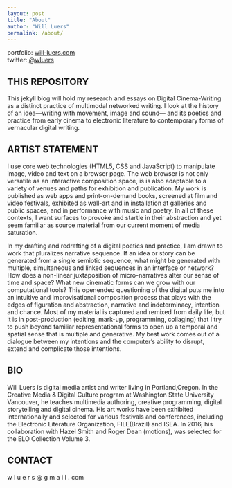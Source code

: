 ```yaml
---
layout: post
title: "About"
author: "Will Luers"
permalink: /about/
---
```


portfolio: [will-luers.com](http://will-luers.com)<br>
twitter: [@wluers](http://twitter.com/wluers)

## THIS REPOSITORY

This jekyll blog will hold my research and essays on Digital Cinema-Writing as a distinct practice of multimodal networked writing. I look at the history of an idea&mdash;writing with movement, image and sound&mdash; and its poetics and practice from early cinema to electronic literature to contemporary forms of vernacular digital writing.


## ARTIST STATEMENT
I use core web technologies (HTML5, CSS and JavaScript) to manipulate image, video and text on a browser page. The web browser is not only versatile as an interactive composition space, is is also adaptable to a variety of venues and paths for exhibition and publication. My work is published as web apps and print-on-demand books, screened at film and video festivals, exhibited as wall-art and in installation at galleries and public spaces, and in performance with music and poetry. In all of these contexts, I want surfaces to provoke and startle in their abstraction and yet seem familiar as source material from our current moment of media saturation.

In my drafting and redrafting of a digital poetics and practice, I am drawn to work that pluralizes narrative sequence. If an idea or story can be generated from a single semiotic sequence, what might be generated with multiple, simultaneous and linked sequences in an interface or network? How does a non-linear juxtaposition of micro-narratives alter our sense of time and space? What new cinematic forms can we grow with our computational tools? This openended questioning of the digital puts me into an intuitive and improvisational composition process that plays with the edges of figuration and abstraction, narrative and indeterminacy, intention and chance. Most of my material is captured and remixed from daily life, but it is in post-production (editing, mark-up, programming, collaging) that I try to push beyond familiar representational forms to open up a temporal and spatial sense that is multiple and generative. My best work comes out of a dialogue between my intentions and the computer’s ability to disrupt, extend and complicate those intentions.

## BIO
Will Luers is digital media artist and writer living in Portland,Oregon. In the Creative Media & Digital Culture program at Washington State University Vancouver, he teaches multimedia authoring, creative programming, digital storytelling and digital cinema. His art works have been exhibited internationally and selected for various festivals and conferences, including the Electronic Literature Organization, FILE(Brazil) and ISEA. In 2016, his collaboration with Hazel Smith and Roger Dean (motions), was selected for the ELO Collection Volume 3.

## CONTACT
w l u e r s @ g m a i l . com 



